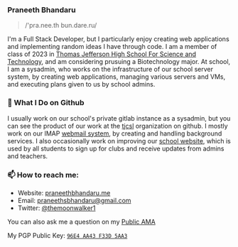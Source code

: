### Praneeth Bhandaru

> /'pra.nee.th bun.dare.ru/

I'm a Full Stack Developer, but I particularly enjoy creating web applications and implementing random 
ideas I have through code. I am a member of class of 2023 in <a href="https://tjhsst.fcps.edu">Thomas 
Jefferson High School For Science and Technology</a>, and am considering prusuing a Biotechnology major.
At school, I am a sysadmin, who works on the infrastructure of our school server system, by creating 
web applications, managing various servers and VMs, and executing plans given to us by school admins. 

### 👷 What I Do on Github

I usually work on our school's private gitlab instance as a sysadmin, but you can see the product of our work at the
<a href="https://github.com/tjcsl">tjcsl</a> organization on github. I mostly work on our IMAP <a href="https://webmail.tjhsst.edu">webmail system</a>,
by creating and handling background services. I also occasionally work on improving our <a href="https://ion.tjhsst.edu">school website</a>, which is 
used by all students to sign up for clubs and receive updates from admins and teachers.


### 📫 How to reach me:

- Website: [praneethbhandaru.me](https://director.tjhsst.edu/users/2023pbhandar)
- Email: [praneethsbhandaru@gmail.com](mailto:praneethsbhandaru@gmail.com)
- Twitter: [@themoonwalker1](https://twitter.com/themoonwalker1)

You can also ask me a question on my [Public AMA](https://github.com/TheMoonWalker1/TheMoonWalker1/discussions/new?category=ama)

My PGP Public Key: [`96E4 AA43 F33D 5AA3`](https://keybase.io/themoonwalker_/pgp_keys.asc)
